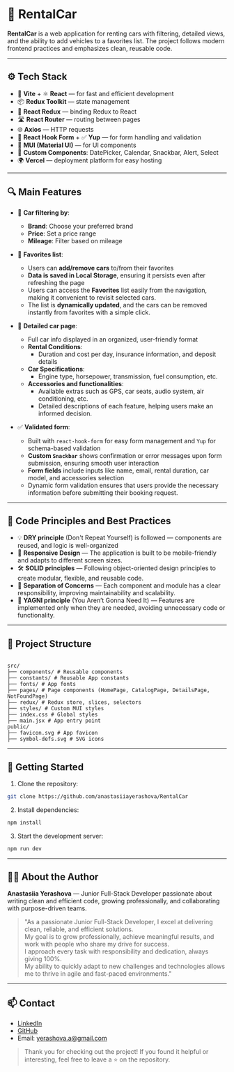 # 🚗 RentalCar

**RentalCar** is a web application for renting cars with filtering, detailed views, and the ability to add vehicles to a favorites list. The project follows modern frontend practices and emphasizes clean, reusable code.

---

## ⚙️ Tech Stack

- 🚀 **Vite** + ⚛️ **React** — for fast and efficient development
- 📦 **Redux Toolkit** — state management
- 🔗 **React Redux** — binding Redux to React
- 🛣️ **React Router** — routing between pages
- 🌐 **Axios** — HTTP requests
- 📝 **React Hook Form** + ✅ **Yup** — for form handling and validation
- 🎨 **MUI (Material UI)** — for UI components
- 🧩 **Custom Components**: DatePicker, Calendar, Snackbar, Alert, Select
- 🌍 **Vercel** — deployment platform for easy hosting

---

## 🔍 Main Features

- 🚗 **Car filtering by**:

  - **Brand**: Choose your preferred brand
  - **Price**: Set a price range
  - **Mileage**: Filter based on mileage

- 📌 **Favorites list**:

  - Users can **add/remove cars** to/from their favorites
  - **Data is saved in Local Storage**, ensuring it persists even after refreshing the page
  - Users can access the **Favorites** list easily from the navigation, making it convenient to revisit selected cars.
  - The list is **dynamically updated**, and the cars can be removed instantly from favorites with a simple click.

- 📄 **Detailed car page**:

  - Full car info displayed in an organized, user-friendly format
  - **Rental Conditions**:
    - Duration and cost per day, insurance information, and deposit details
  - **Car Specifications**:
    - Engine type, horsepower, transmission, fuel consumption, etc.
  - **Accessories and functionalities**:
    - Available extras such as GPS, car seats, audio system, air conditioning, etc.
    - Detailed descriptions of each feature, helping users make an informed decision.

- ✅ **Validated form**:

  - Built with `react-hook-form` for easy form management and `Yup` for schema-based validation
  - **Custom `Snackbar`** shows confirmation or error messages upon form submission, ensuring smooth user interaction
  - **Form fields** include inputs like name, email, rental duration, car model, and accessories selection
  - Dynamic form validation ensures that users provide the necessary information before submitting their booking request.

---

## 🔧 Code Principles and Best Practices

- 💡 **DRY principle** (Don't Repeat Yourself) is followed — components are reused, and logic is well-organized
- 📱 **Responsive Design** — The application is built to be mobile-friendly and adapts to different screen sizes.
- 🛠 **SOLID principles** — Following object-oriented design principles to create modular, flexible, and reusable code.
- 📂 **Separation of Concerns** — Each component and module has a clear responsibility, improving maintainability and scalability.
- 🚀 **YAGNI principle** (You Aren’t Gonna Need It) — Features are implemented only when they are needed, avoiding unnecessary code or functionality.

---

## 📁 Project Structure

```plaintext

src/
├── components/ # Reusable components
├── constants/ # Reusable App constants
├── fonts/ # App fonts
├── pages/ # Page components (HomePage, CatalogPage, DetailsPage, NotFoundPage)
├── redux/ # Redux store, slices, selectors
├── styles/ # Custom MUI styles
├── index.css # Global styles
├── main.jsx # App entry point
public/
├── favicon.svg # App favicon
├── symbol-defs.svg # SVG icons

```

---

## 🚀 Getting Started

1. Clone the repository:

```bash
git clone https://github.com/anastasiiayerashova/RentalCar

```

2. Install dependencies:

```bash
npm install

```

3. Start the development server:

```bash
npm run dev

```

---

## 👩‍💻 About the Author

**Anastasiia Yerashova** — Junior Full-Stack Developer passionate about writing clean and efficient code, growing professionally, and collaborating with purpose-driven teams.

> "As a passionate Junior Full-Stack Developer, I excel at delivering clean, reliable, and efficient solutions.  
> My goal is to grow professionally, achieve meaningful results, and work with people who share my drive for success.  
> I approach every task with responsibility and dedication, always giving 100%.  
> My ability to quickly adapt to new challenges and technologies allows me to thrive in agile and fast-paced environments."

---

## 📫 Contact

- [LinkedIn](www.linkedin.com/in/anastasia-yerashova)
- [GitHub](https://github.com/anastasiiayerashova)
- Email: yerashova.a@gmail.com

> Thank you for checking out the project! If you found it helpful or interesting, feel free to leave a ⭐ on the repository.
